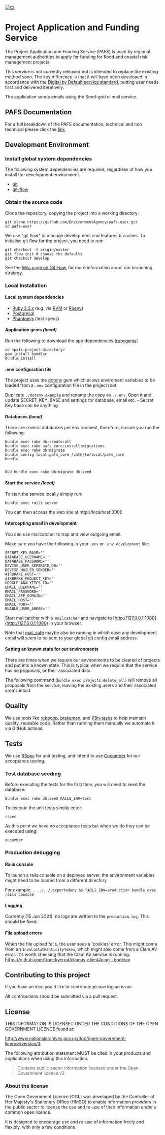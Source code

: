[![CI](https://github.com/DEFRA/pafs-user/actions/workflows/ci.yml/badge.svg)]((https://github.com/DEFRA/pafs-user/actions/workflows/ci.yml))

# Project Application and Funding Service

The Project Application and Funding Service (PAFS) is used by regional management authorities to apply for funding for flood and coastal risk management projects.

This service is not currently released but is intended to replace the existing method soon. The key difference is that it will have been developed in accordance with the [Digital by Default service standard](https://www.gov.uk/service-manual/digital-by-default), putting user needs first and delivered iteratively.

The application sends emails using the Send-grid e-mail service.

## PAFS Documentation
For a full breakdown of the PAFS documentation, technical and non technical please click the [link](https://aimspd.sharepoint.com/sites/pwa_dev/AIMS%20Project%20Delivery%20Collaboration/_layouts/15/guestaccess.aspx?docid=08fcc88cb3f7c45b48a274bf0ea4132f5&authkey=AWuSgciHOQlICM9DP0JtdRA)

## Development Environment

### Install global system dependencies

The following system dependencies are required, regardless of how you install the development environment.

* [git](https://git-scm.com/book/en/v2/Getting-Started-Installing-Git)
* [git-flow](https://github.com/nvie/gitflow/wiki/Installation)

### Obtain the source code

Clone the repository, copying the project into a working directory:

    git clone https://github.com/EnvironmentAgency/pafs-user.git
    cd pafs-user

We use "git flow" to manage development and features branches.
To initialise git flow for the project, you need to run:

    git checkout -t origin/master
    git flow init # choose the defaults
    git checkout develop

See the [Wiki page on Git Flow](https://github.com/EnvironmentAgency/waste-exemptions/wiki/Git-Flow),
for more information about our branching strategy.

### Local Installation

#### Local system dependencies

* [Ruby 2.3.x](https://www.ruby-lang.org) (e.g. via [RVM](https://rvm.io) or [Rbenv](https://github.com/sstephenson/rbenv/blob/master/README.md))
* [Postgresql](http://www.postgresql.org/download)
* [Phantomjs](https://github.com/teampoltergeist/poltergeist#installing-phantomjs) (test specs)

#### Application gems _(local)_

Run the following to download the app dependencies ([rubygems](https://www.ruby-lang.org/en/libraries/))

    cd <pafs-project-directory>
    gem install bundler
    bundle install
    
#### .env configuration file

The project uses the [dotenv](https://github.com/bkeepers/dotenv) gem which allows enviroment variables to be loaded from a ```.env``` configuration file in the project root.

Duplicate ```./dotenv.example``` and rename the copy as ```./.env```. Open it and update SECRET_KEY_BASE and settings for database, email etc. - Secret Key base can be anything
    

#### Databases _(local)_

There are several databases per environment, therefore, ensure you run the following:

    bundle exec rake db:create:all
    bundle exec rake pafs_core:install:migrations
    bundle exec rake db:migrate
    bundle config local.pafs_core /path/to/local/pafs_core
    bundle
    

    OLD bundle exec rake db:migrate db:seed

#### Start the service _(local)_

To start the service locally simply run:

    bundle exec rails server

You can then access the web site at http://localhost:3000

#### Intercepting email in development

You can use mailcatcher to trap and view outgoing email.

Make sure you have the following in your `.env` or `.env.development` file:

    SECRET_KEY_BASE=''
    DATABASE_USERNAME=''
    DATABASE_PASSWORD=''
    DEVISE_USER_SEPARATE_DB=''
    DEVISE_MAILER_SENDER=''
    AIRBRAKE_HOST=''
    AIRBRAKE_PROJECT_KEY=''
    GOOGLE_ANALYTICS_ID=''
    EMAIL_USERNAME=''
    EMAIL_PASSWORD=''
    EMAIL_APP_DOMAIN=''
    EMAIL_HOST=''
    EMAIL_PORT=''
    ENABLE_USER_AREAS=''

Start mailcatcher with `$ mailcatcher` and navigate to
[http://127.0.0.1:1080](http://127.0.0.1:1080) in your browser.

Note that [mail_safe](https://github.com/myronmarston/mail_safe) maybe also be running in which
case any development email will seem to be sent to your global git config email address.

#### Setting an known state for our environments

There are times when we require our environments to be cleared of projects and put into a known state.
This is typical when we require that the service has no proposals, or their associated data.

The following command (`bundle exec projects:delete_all`) will remove all proposals from the service, leaving the existing users and their associated area's intact.

## Quality

We use tools like [rubocop](https://github.com/bbatsov/rubocop), [brakeman](https://github.com/presidentbeef/brakeman), and [i18n-tasks](https://github.com/glebm/i18n-tasks) to help maintain quality, reusable code. Rather than running them manually we automate it via GitHub actions.

## Tests

We use [RSpec](http://rspec.info/) for unit testing, and intend to use [Cucumber](https://github.com/cucumber/cucumber-rails) for our acceptance testing.

### Test database seeding

Before executing the tests for the first time, you will need to seed the database:

    bundle exec rake db:seed RAILS_ENV=test

To execute the unit tests simply enter:

    rspec

As this point we have no acceptance tests but when we do they can be executed using:

    cucumber
    
### Production debugging

#### Rails console
To launch a rails console on a deployed server, the environment variables might need to be loaded from a different directory

For example:
`. ../../.exportedenv && RAILS_ENV=production bundle exec rails console`

#### Logging
Currently (15 Jun 2021), no logs are written to the `production.log`. This should be fixed.

#### File upload errors
When the file upload fails, the user sees a 'cookies' error. This might come from an `InvalidAuthenticityToken`, which might also come from a Clam AV error.
It's worth checking that the Clam AV service is running: https://github.com/franckverrot/clamav-client#ping--boolean

## Contributing to this project

If you have an idea you'd like to contribute please log an issue.

All contributions should be submitted via a pull request.

## License

THIS INFORMATION IS LICENSED UNDER THE CONDITIONS OF THE OPEN GOVERNMENT LICENCE found at:

http://www.nationalarchives.gov.uk/doc/open-government-licence/version/3

The following attribution statement MUST be cited in your products and applications when using this information.

> Contains public sector information licensed under the Open Government license v3

### About the license

The Open Government Licence (OGL) was developed by the Controller of Her Majesty's Stationery Office (HMSO) to enable information providers in the public sector to license the use and re-use of their information under a common open licence.

It is designed to encourage use and re-use of information freely and flexibly, with only a few conditions.
